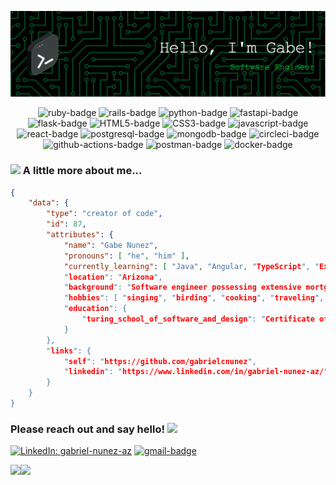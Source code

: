 ![Header](./github-header-image.png)

<div align="center">

![ruby-badge][ruby] ![rails-badge][ruby-rails] ![python-badge][python] ![fastapi-badge][fastapi] ![flask-badge][flask] ![HTML5-badge][HTML5] ![CSS3-badge][CSS3] ![javascript-badge][javascript] ![react-badge][react] ![postgresql-badge][postgresql] ![mongodb-badge][mongodb] ![circleci-badge][circleci] ![github-actions-badge][github-actions] ![postman-badge][postman] ![docker-badge][docker]<br>
    
</div>

### <img src="https://media.giphy.com/media/VgCDAzcKvsR6OM0uWg/giphy.gif" width="50"> A little more about me...

```json
{
    "data": {
        "type": "creator of code",
        "id": 87,
        "attributes": {
            "name": "Gabe Nunez",
            "pronouns": [ "he", "him" ],
            "currently_learning": [ "Java", "Angular, "TypeScript", "Express", "AWS" ],
            "location": "Arizona",
            "background": "Software engineer possessing extensive mortgage and financial services experience",
            "hobbies": [ "singing", "birding", "cooking", "traveling", "college sports" ],
            "education": {
                "turing_school_of_software_and_design": "Certificate of Backend Engineering"
            }
        },
        "links": {
            "self": "https://github.com/gabrielcnunez",
            "linkedin": "https://www.linkedin.com/in/gabriel-nunez-az/"
        }
    }
}
``` 

### Please reach out and say hello! <img src="https://raw.githubusercontent.com/aemmadi/aemmadi/master/wave.gif" width="30">

[![LinkedIn: gabriel-nunez-az][linkedin-badge]][LinkedIn]
[![gmail-badge]][Gmail]
<br>

<a href="https://github.com/anuraghazra/github-readme-stats"><img height="137px" src="https://github-readme-stats.vercel.app/api?username=gabrielcnunez&hide_title=true&hide_border=true&show_icons=true&include_all_commits=false&count_private=true&line_height=21&text_color=000&icon_color=000&bg_color=0,ea6161,ffc64d,fffc4d,52fa5a&theme=graywhite" /><!-- wi*quL3fcV --><img height="137px" src="https://github-readme-stats.vercel.app/api/top-langs/?username=gabrielcnunez&hide_title=true&hide_border=true&layout=compact&langs_count=8&text_color=000&icon_color=fff&bg_color=0,52fa5a,4dfcff,c64dff&theme=graywhite" /></a>

<!-- LINKS -->

[gmail-badge]: https://img.shields.io/badge/-gabriel.c.nunez@gmail.com-c14438?style=flat&logo=Gmail&logoColor=white
[Gmail]: mailto:gabriel.c.nunez@gmail.com

[linkedin-badge]: https://img.shields.io/badge/Gabriel%20Nunez-%23OpenToWork-green?style=flat&logo=Linkedin&logoColor=black&color=7DE787&labelColor=A5D6FF
[LinkedIn]: https://www.linkedin.com/in/gabriel-nunez-az/

[ruby]: https://img.shields.io/badge/-Ruby-CC0000?style=flat-square&logo=ruby&logoColor=FEFEFE
[ruby-rails]: https://img.shields.io/badge/-Ruby_on_Rails-CC0000?style=flat-square&logo=ruby-on-rails&logoColor=FEFEFE

[python]: https://img.shields.io/badge/-Python-FFD43B?style=flat-square&logo=python&logoColor=blue
[fastapi]: https://img.shields.io/badge/FastAPI-005571?style=flat-square&logo=fastapi
[flask]: https://img.shields.io/badge/Flask-%23000.svg?style=flat-square&logo=flask&logoColor=white

[HTML5]: https://img.shields.io/badge/-HTML5-E34F26?style=flat-square&logo=html5&logoColor=FEFEFE
[CSS3]: https://img.shields.io/badge/-CSS3-1572B6?style=flat-square&logo=css3&logoColor=FEFEFE
[javascript]: https://img.shields.io/badge/-JavaScript-black?style=flat-square&logo=javascript
[react]: https://img.shields.io/badge/-ReactJS-61DAFB?logo=react&logoColor=white&style=flat-square

[postgresql]: https://img.shields.io/badge/PostgreSQL-316192?style=flat-square&logo=postgresql&logoColor=white
[mongodb]: https://img.shields.io/badge/MongoDB-%234ea94b.svg?style=flat-square&logo=mongodb&logoColor=white

[circleci]: https://img.shields.io/badge/CircleCI-343434?style=flat-square&logo=circleci&logoColor=white
[github-actions]: https://img.shields.io/badge/GitHub%20Actions-%232671E5.svg?style=flat-square&logo=githubactions&logoColor=white
[postman]: https://img.shields.io/badge/Postman-FF6C37?style=flat-square&logo=postman&logoColor=white
[docker]: https://img.shields.io/badge/Docker-%230db7ed.svg?style=flat-square&logo=docker&logoColor=white
